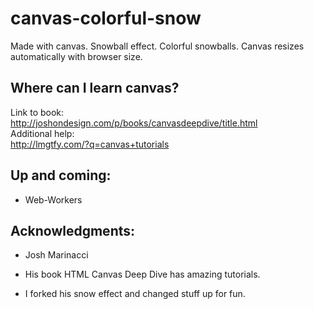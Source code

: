 canvas-colorful-snow
====================

Made with canvas. Snowball effect. Colorful snowballs. Canvas resizes automatically with browser size. 

## Where can I learn canvas? ##
Link to book: <br />
http://joshondesign.com/p/books/canvasdeepdive/title.html<br />
Additional help:<br />
http://lmgtfy.com/?q=canvas+tutorials<br />

## Up and coming: ##
* Web-Workers

## Acknowledgments: ##
* Josh Marinacci

* His book HTML Canvas Deep Dive has amazing tutorials.

* I forked his snow effect and changed stuff up for fun.